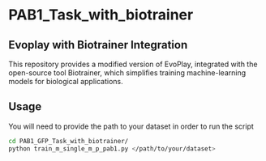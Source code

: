 # PAB1_Task_with_biotrainer

## Evoplay with Biotrainer Integration

This repository provides a modified version of EvoPlay, integrated with the open-source tool Biotrainer, which simplifies training machine-learning models for biological applications. 

## Usage

You will need to provide the path to your dataset in order to run the script

```bash
cd PAB1_GFP_Task_with_biotrainer/
python train_m_single_m_p_pab1.py </path/to/your/dataset>
```



